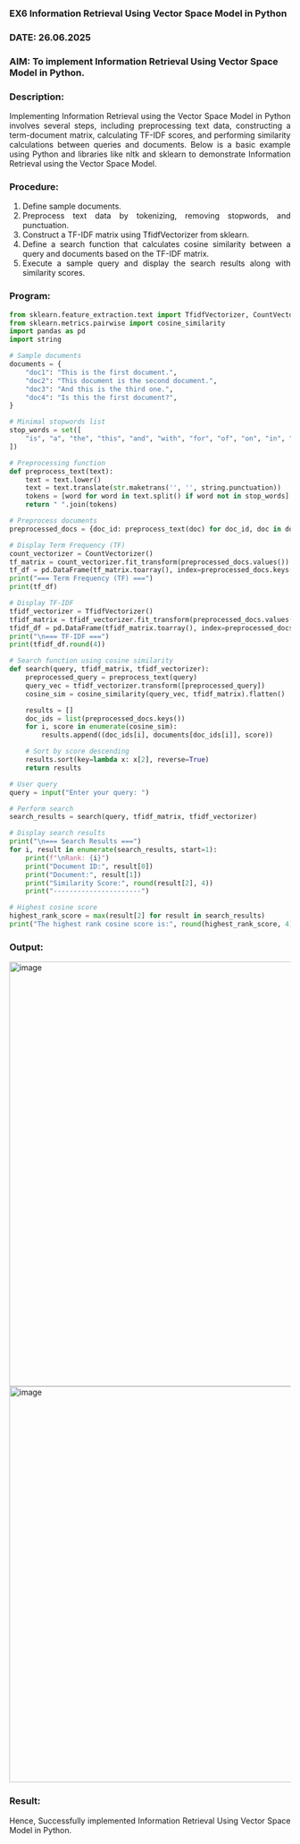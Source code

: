 ### EX6 Information Retrieval Using Vector Space Model in Python
### DATE: 26.06.2025
### AIM: To implement Information Retrieval Using Vector Space Model in Python.
### Description: 
<div align = "justify">
Implementing Information Retrieval using the Vector Space Model in Python involves several steps, including preprocessing text data, constructing a term-document matrix, 
calculating TF-IDF scores, and performing similarity calculations between queries and documents. Below is a basic example using Python and libraries like nltk and 
sklearn to demonstrate Information Retrieval using the Vector Space Model.

### Procedure:
1. Define sample documents.
2. Preprocess text data by tokenizing, removing stopwords, and punctuation.
3. Construct a TF-IDF matrix using TfidfVectorizer from sklearn.
4. Define a search function that calculates cosine similarity between a query and documents based on the TF-IDF matrix.
5. Execute a sample query and display the search results along with similarity scores.

### Program:

```python
from sklearn.feature_extraction.text import TfidfVectorizer, CountVectorizer
from sklearn.metrics.pairwise import cosine_similarity
import pandas as pd
import string

# Sample documents
documents = {
    "doc1": "This is the first document.",
    "doc2": "This document is the second document.",
    "doc3": "And this is the third one.",
    "doc4": "Is this the first document?",
}

# Minimal stopwords list
stop_words = set([
    "is", "a", "the", "this", "and", "with", "for", "of", "on", "in", "to"
])

# Preprocessing function
def preprocess_text(text):
    text = text.lower()
    text = text.translate(str.maketrans('', '', string.punctuation))
    tokens = [word for word in text.split() if word not in stop_words]
    return " ".join(tokens)

# Preprocess documents
preprocessed_docs = {doc_id: preprocess_text(doc) for doc_id, doc in documents.items()}

# Display Term Frequency (TF)
count_vectorizer = CountVectorizer()
tf_matrix = count_vectorizer.fit_transform(preprocessed_docs.values())
tf_df = pd.DataFrame(tf_matrix.toarray(), index=preprocessed_docs.keys(), columns=count_vectorizer.get_feature_names_out())
print("=== Term Frequency (TF) ===")
print(tf_df)

# Display TF-IDF
tfidf_vectorizer = TfidfVectorizer()
tfidf_matrix = tfidf_vectorizer.fit_transform(preprocessed_docs.values())
tfidf_df = pd.DataFrame(tfidf_matrix.toarray(), index=preprocessed_docs.keys(), columns=tfidf_vectorizer.get_feature_names_out())
print("\n=== TF-IDF ===")
print(tfidf_df.round(4))

# Search function using cosine similarity
def search(query, tfidf_matrix, tfidf_vectorizer):
    preprocessed_query = preprocess_text(query)
    query_vec = tfidf_vectorizer.transform([preprocessed_query])
    cosine_sim = cosine_similarity(query_vec, tfidf_matrix).flatten()

    results = []
    doc_ids = list(preprocessed_docs.keys())
    for i, score in enumerate(cosine_sim):
        results.append((doc_ids[i], documents[doc_ids[i]], score))

    # Sort by score descending
    results.sort(key=lambda x: x[2], reverse=True)
    return results

# User query
query = input("Enter your query: ")

# Perform search
search_results = search(query, tfidf_matrix, tfidf_vectorizer)

# Display search results
print("\n=== Search Results ===")
for i, result in enumerate(search_results, start=1):
    print(f"\nRank: {i}")
    print("Document ID:", result[0])
    print("Document:", result[1])
    print("Similarity Score:", round(result[2], 4))
    print("----------------------")

# Highest cosine score
highest_rank_score = max(result[2] for result in search_results)
print("The highest rank cosine score is:", round(highest_rank_score, 4))

```

### Output:
<img width="1002" height="759" alt="image" src="https://github.com/user-attachments/assets/be0a0665-9dea-4d52-9fb5-02ab28326110" />
<img width="1034" height="708" alt="image" src="https://github.com/user-attachments/assets/4282b2f4-ce7c-4076-8daa-515437efd473" />


### Result:

Hence, Successfully implemented Information Retrieval Using Vector Space Model in Python.



